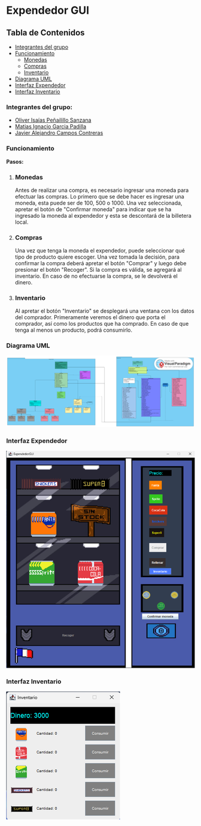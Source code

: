 # Expendedor GUI

## Tabla de Contenidos
- [Integrantes del grupo](#integrantes-del-grupo)
- [Funcionamiento](#funcionamiento)
  - [Monedas](#monedas)
  - [Compras](#compras)
  - [Inventario](#inventario)
- [Diagrama UML](#diagrama-uml)
- [Interfaz Expendedor](#interfaz-expendedor)
- [Interfaz Inventario](#interfaz-inventario)

### Integrantes del grupo:
- [Oliver Isaías Peñailillo Sanzana](https://github.com/Zaiik03/ "Oliver Isaías Peñailillo Sanzana")
- [Matias Ignacio Garcia Padilla](https://github.com/Matygp "Matias Ignacio Garcia Padilla")
- [Javier Alejandro Campos Contreras](https://github.com/huebitoo "Javier Alejandro Campos Contreras")

### Funcionamiento
**Pasos:**
1. ### Monedas
   Antes de realizar una compra, es necesario ingresar una moneda para efectuar las compras. Lo primero que se debe hacer es ingresar una moneda, esta puede ser de 100, 500 o 1000. Una vez seleccionada, apretar el botón de "Confirmar moneda" para indicar que se ha ingresado la moneda al expendedor y esta se descontará de la billetera local. 
2. ### Compras
   Una vez que tenga la moneda el expendedor, puede seleccionar qué tipo de producto quiere escoger. Una vez tomada la decisión, para confirmar la compra deberá apretar el botón "Comprar" y luego debe presionar el botón "Recoger". Si la compra es válida, se agregará al inventario. En caso de no efectuarse la compra, se le devolverá el dinero.
3. ### Inventario
   Al apretar el botón "Inventario" se desplegará una ventana con los datos del comprador. Primeramente veremos el dinero que porta el comprador, así como los productos que ha comprado. En caso de que tenga al menos un producto, podrá consumirlo.

### Diagrama UML
[![UML](https://github.com/Zaiik03/ExpendedorGUI/blob/main/src/main/Imagenes/UML-ExpendedorGUI.png "UML")](https://github.com/Zaiik03/ExpendedorGUI/blob/main/src/main/Imagenes/UML-ExpendedorGUI.png "UML")

### Interfaz Expendedor
[![Expendedor](https://github.com/Zaiik03/ExpendedorGUI/blob/main/src/main/Imagenes/expendedor.png "Expendedor")](https://github.com/Zaiik03/ExpendedorGUI/blob/main/src/main/Imagenes/expendedor.png "Expendedor")

### Interfaz Inventario
[![Inventario](https://github.com/Zaiik03/ExpendedorGUI/blob/main/src/main/Imagenes/inventario.png "Inventario")](https://github.com/Zaiik03/ExpendedorGUI/blob/main/src/main/Imagenes/inventario.png "Inventario")
